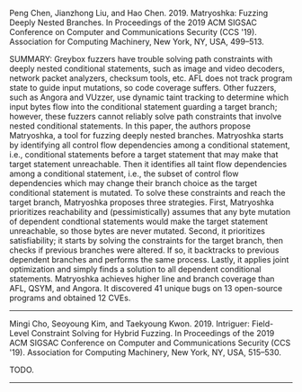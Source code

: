 Peng Chen, Jianzhong Liu, and Hao Chen. 2019. Matryoshka: Fuzzing Deeply Nested Branches. In Proceedings of the 2019 ACM SIGSAC Conference on Computer and Communications Security (CCS '19). Association for Computing Machinery, New York, NY, USA, 499–513.

SUMMARY: Greybox fuzzers have trouble solving path constraints with deeply nested conditional statements, such as image and video decoders, network packet analyzers, checksum tools, etc. AFL does not track program state to guide input mutations, so code coverage suffers. Other fuzzers, such as Angora and VUzzer, use dynamic taint tracking to determine which input bytes flow into the conditional statement guarding a target branch; however, these fuzzers cannot reliably solve path constraints that involve nested conditional statements. In this paper, the authors propose Matryoshka, a tool for fuzzing deeply nested branches. Matryoshka starts by identifying all control flow dependencies among a conditional statement, i.e., conditional statements before a target statement that may make that target statement unreachable. Then it identifies all taint flow dependencies among a conditional statement, i.e., the subset of control flow dependencies which may change their branch choice as the target conditional statement is mutated. To solve these constraints and reach the target branch, Matryoshka proposes three strategies. First, Matryoshka prioritizes reachability and (pessimistically) assumes that any byte mutation of dependent condtional statements would make the target statement unreachable, so those bytes are never mutated. Second, it prioritizes satisfiability; it starts by solving the constraints for the target branch, then checks if previous branches were altered. If so, it backtracks to previous dependent branches and performs the same process. Lastly, it applies joint optimization and simply finds a solution to all dependent conditional statements. Matryoshka achieves higher line and branch coverage than AFL, QSYM, and Angora. It discovered 41 unique bugs on 13 open-source programs and obtained 12 CVEs.

<hr/>

Mingi Cho, Seoyoung Kim, and Taekyoung Kwon. 2019. Intriguer: Field-Level Constraint Solving for Hybrid Fuzzing. In Proceedings of the 2019 ACM SIGSAC Conference on Computer and Communications Security (CCS '19). Association for Computing Machinery, New York, NY, USA, 515–530.

TODO.

<hr/>

